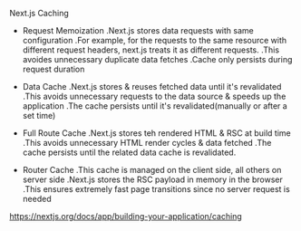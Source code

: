 Next.js Caching

- Request Memoization
  .Next.js stores data requests with same configuration
  .For example, for the requests to the same resource with different request headers, next.js treats it as different requests.
  .This avoides unnecessary duplicate data fetches
  .Cache only persists during request duration

- Data Cache
  .Next.js stores & reuses fetched data until it's revalidated
  .This avoids unnecessary requests to the data source & speeds up the application
  .The cache persists until it's revalidated(manually or after a set time)

- Full Route Cache
  .Next.js stores teh rendered HTML & RSC at build time
  .This avoids unnecessary HTML render cycles & data fetched
  .The cache persists until the related data cache is revalidated.

- Router Cache
  .This cache is managed on the client side, all others on server side
  .Next.js stores the RSC payload in memory in the browser
  .This ensures extremely fast page transitions since no server request is needed

https://nextjs.org/docs/app/building-your-application/caching
